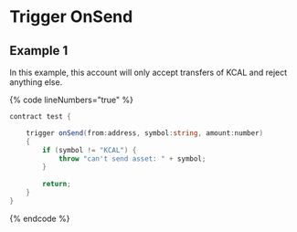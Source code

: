 # Trigger OnSend

## Example 1&#x20;

In this example, this account will only accept transfers of KCAL and reject anything else.

{% code lineNumbers="true" %}
```csharp
contract test {

    trigger onSend(from:address, symbol:string, amount:number)
    {
        if (symbol != "KCAL") {
            throw "can't send asset: " + symbol;
        }
        
        return;
    }
}
```
{% endcode %}
